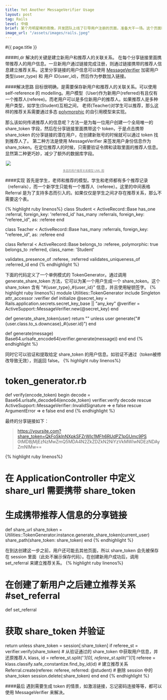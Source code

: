 ```yaml
---
title: Yet Another MessageVerifier Usage
layout: post
tag: Rails
level: 中级
brief: 某个月明星稀的夜晚，开发团队上线了引导用户注册的页面，准备大干一场。这个页面制作精良，内容生动有趣，超吴亦凡H5广告十个老罗发布会，让人爱不释手，天使用户看了不分享都对不起朋友，对不起社群。于是他把所有朋友，所有群和朋友圈都转发个遍。现在问题来了，市场团队如何知道谁的转发号召力最强呢，到底是拥有最多朋友的头号天使用户，还是对产品最感兴趣，朋友圈相关性最高的二号天使用户？
image_url: "/assets/images/rails.jpeg"
---
```

#{{ page.title }}

####tl,dr
解决的关键是建立新用户和推荐人的关联关系。
在每个分享链接里面携带推荐人的用户信息。一旦新用户通过链接完成注册，则通过链接携带的推荐人信息建立推荐关系。这里分享链接的用户信息可以使用 [MessageVerifier](http://api.rubyonrails.org/classes/ActiveSupport/MessageVerifier.html) 加密用户类型(user_type) 和 用户 ID(user_id)，然后作为参数加入链接。

####解决思路
目标很明确，是需要保存新用户和推荐人的关联关系。可以使用 self-reference 的 modelling。用户模型（User)作为新用户(referred)有且仅有一个推荐人(referee)。而老用户可以是多位新用户的推荐人。如果推荐人是多种用户类型，如学生(Student)互相之间， 老师(Teacher)对学生可以推荐，那么这样的推荐关系需要通过多态 [polymorphic](http://guides.rubyonrails.org/association_basics.html) 的自引用模型来实现。

那么该如何传递推荐人的信息呢？方法一是为每一位用户创建一个全局唯一的 share_token 字段，然后在分享链接里面携带这个 token，于是点击携带 share_token 的分享链接的潜在用户，在创建新账号的时候就可以通过 token 找到推荐人了。
第二种方法是使用 MessageVerifier 来签发用户身份信息作为 share_token。在定位推荐人的时候，只需要验证令牌和读取里面的推荐人信息。 显然第二种更巧妙，减少了额外的数据库字段。

<div style="max-width: 500px; max-height: 388px;margin: 0px auto 0px auto; border-radius: 2px">
    <img class="graf-image" src="{{ site.url }}/assets/images/wechat-share-token.png">
    <div>
        <p style="font-size: 9px;text-align: center;text-decoration: underline;color: grey">多态的用户推荐关系模型 UML 图</p>
    </div>
</div>

####实现
首先是学生，老师和推荐的模型。学生和老师都有多个推荐记录（referrals），而一个新学生只能有一个推荐人（referee）。这里的中间表格 Referral 是为了支持多态而引入的。如果仅仅是学生之间才存在推荐关系，那么不需要这个表。

{% highlight ruby linenos%}
class Student < ActiveRecord::Base
  has_one :referral, foreign_key: 'referred_id'
  has_many :referrals, foreign_key: "referee_id", as: :referee
end

class Teacher < ActiveRecord::Base
  has_many :referrals, foreign_key: "referee_id", as: :referee
end

class Referral < ActiveRecord::Base
  belongs_to :referee, polymorphic: true
  belongs_to :referred, class_name: 'Student'

  validates_presence_of :referee, :referred
  validates_uniqueness_of :referred_id
end
{% endhighlight %}

下面的代码定义了一个单例模式的 TokenGenerator。通过调用 generate_share_token 方法，它可以为某一个用户生成一个 share_token。这个 share_token 含有 "#{user_type}_#{user_id}" 信息，并且使用秘钥签字。
{% highlight ruby linenos%}
module Utilities::TokenGenerator
  include Singleton
  attr_accessor :verifier
  def initialize
    @secret_key = Rails.application.secrets.secret_key_base || "any_key"
    @verifier = ActiveSupport::MessageVerifier.new(@secret_key)
  end

  def generate_share_token(user)
    return "" unless user
    generate("#{user.class.to_s.downcase}_#{user.id}")
  end

  def generate(message)
    Base64.urlsafe_encode64(verifier.generate(message))
  end
end
{% endhighlight %}

同时它可以验证和提取给定 share_token 的用户信息。如验证不通过（token被修改导致无效），则返回 false。
{% highlight ruby linenos%}
# token_generator.rb
def verify(encode_token)
  begin
    decode = Base64.urlsafe_decode64(encode_token)
    verifier.verify decode
  rescue ActiveSupport::MessageVerifier::InvalidSignature => e
    false
  rescue ArgumentError => e
    false 
  end
end
{% endhighlight %}

最终的分享链接如下：
>https://yoursite.com?share_token=QkFoSklnNXpkSFZrWlc1MFh6RUdPZ1pGUmc9PS
0tMDBjMjEzNzMwZmQ5MDA4N2ZkZDZkN2NiYzVkMWIwNDEzNDAyZmNlMw==

{% highlight ruby linenos%}
# 在 ApplicationController 中定义 share_url 需要携带 share_token
# 生成携带推荐人信息的分享链接
def share_url
  share_token = Utilities::TokenGenerator.instance.generate_share_token(current_user)
  share_path(share_token: share_token)
end
{% endhighlight %}

在到达创建这一步之前，用户还可能去其他页面，所以 share_token 会先被保存在 session 里面（此处不展示保存代码）。在创建新用户成功后，调用 set_referral 来建立推荐关系。
{% highlight ruby linenos%}
# 在创建了新用户之后建立推荐关系 #set_referral

def set_referral
  # 获取 share_token 并验证
  return unless share_token = session[:share_token]
  if referee_st = verifier.verify(share_token)
    # 从验证通过的 share_token 中获取用户信息，并还原推荐人
    klass, id = referee_st.split('_')[0], referee_st.split('_')[1]
    referee = klass.classify.safe_constantize.find_by_id(id)
    # 建立推荐关系
    Referral.create(referee: referee, referred: @student)
    # 删除 session 中的 share_token
    session.delete(:share_token)
  end
end
{% endhighlight %}

####最后
遇到需要生成 token 的情景，如激活链接，忘记密码连接等等，都可以使用 MessageVerifier 来解决。
<br />
<br />
<br />
<br />
<br />


